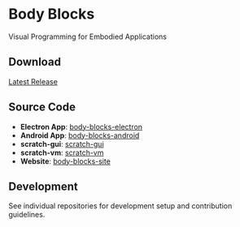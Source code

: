 # Body Blocks
Visual Programming for Embodied Applications

## Download
[Latest Release](https://github.com/stephenhowell/body-blocks/releases/latest)

## Source Code
- **Electron App**: [body-blocks-electron](https://github.com/stephenhowell/body-blocks-electron)
- **Android App**: [body-blocks-android](https://github.com/stephenhowell/body-blocks-android)
- **scratch-gui**: [scratch-gui](https://github.com/stephenhowell/scratch-gui)
- **scratch-vm**: [scratch-vm](https://github.com/stephenhowell/scratch-vm)
- **Website**: [body-blocks-site](https://github.com/stephenhowell/body-blocks-site)

## Development
See individual repositories for development setup and contribution guidelines.
